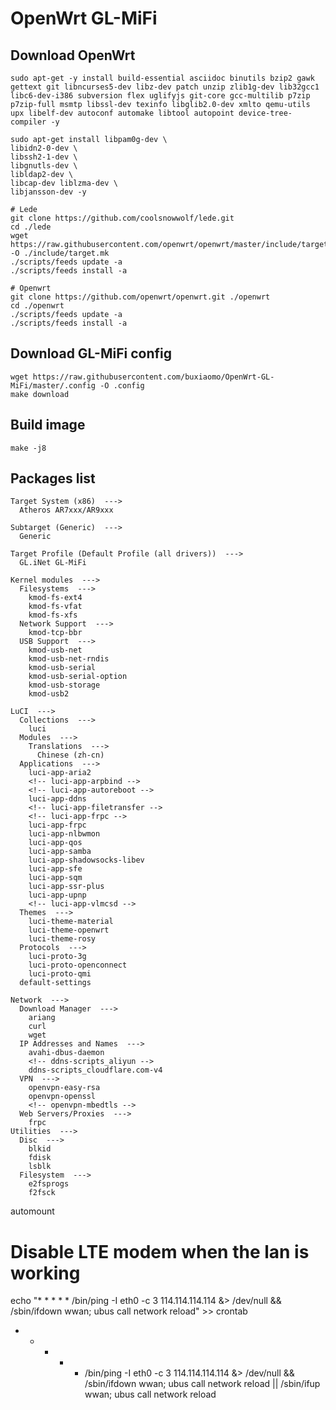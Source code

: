 # OpenWrt GL-MiFi

## Download OpenWrt

```
sudo apt-get -y install build-essential asciidoc binutils bzip2 gawk gettext git libncurses5-dev libz-dev patch unzip zlib1g-dev lib32gcc1 libc6-dev-i386 subversion flex uglifyjs git-core gcc-multilib p7zip p7zip-full msmtp libssl-dev texinfo libglib2.0-dev xmlto qemu-utils upx libelf-dev autoconf automake libtool autopoint device-tree-compiler -y

sudo apt-get install libpam0g-dev \
libidn2-0-dev \
libssh2-1-dev \
libgnutls-dev \
libldap2-dev \
libcap-dev liblzma-dev \
libjansson-dev -y

# Lede
git clone https://github.com/coolsnowwolf/lede.git
cd ./lede
wget https://raw.githubusercontent.com/openwrt/openwrt/master/include/target.mk -O ./include/target.mk
./scripts/feeds update -a
./scripts/feeds install -a

# Openwrt
git clone https://github.com/openwrt/openwrt.git ./openwrt
cd ./openwrt
./scripts/feeds update -a
./scripts/feeds install -a
```

## Download GL-MiFi config

```
wget https://raw.githubusercontent.com/buxiaomo/OpenWrt-GL-MiFi/master/.config -O .config
make download
```

## Build image

```
make -j8
```


## Packages list

```
Target System (x86)  --->
  Atheros AR7xxx/AR9xxx

Subtarget (Generic)  --->
  Generic

Target Profile (Default Profile (all drivers))  --->
  GL.iNet GL-MiFi

Kernel modules  --->
  Filesystems  --->
    kmod-fs-ext4
    kmod-fs-vfat
    kmod-fs-xfs
  Network Support  --->
    kmod-tcp-bbr
  USB Support  --->
    kmod-usb-net
    kmod-usb-net-rndis
    kmod-usb-serial
    kmod-usb-serial-option
    kmod-usb-storage
    kmod-usb2

LuCI  --->
  Collections  --->
    luci
  Modules  --->
    Translations  --->
      Chinese (zh-cn)
  Applications  --->
    luci-app-aria2
    <!-- luci-app-arpbind -->
    <!-- luci-app-autoreboot -->
    luci-app-ddns
    <!-- luci-app-filetransfer -->
    <!-- luci-app-frpc -->
    luci-app-frpc
    luci-app-nlbwmon
    luci-app-qos
    luci-app-samba
    luci-app-shadowsocks-libev
    luci-app-sfe
    luci-app-sqm
    luci-app-ssr-plus
    luci-app-upnp
    <!-- luci-app-vlmcsd -->
  Themes  --->
    luci-theme-material
    luci-theme-openwrt
    luci-theme-rosy
  Protocols  --->
    luci-proto-3g
    luci-proto-openconnect
    luci-proto-qmi
  default-settings

Network  --->
  Download Manager  --->
    ariang
    curl
    wget
  IP Addresses and Names  --->
    avahi-dbus-daemon
    <!-- ddns-scripts_aliyun -->
    ddns-scripts_cloudflare.com-v4
  VPN  --->
    openvpn-easy-rsa
    openvpn-openssl
    <!-- openvpn-mbedtls -->
  Web Servers/Proxies  --->
    frpc
Utilities  --->
  Disc  --->
    blkid
    fdisk
    lsblk
  Filesystem  --->
    e2fsprogs
    f2fsck
```
automount

# Disable LTE modem when the lan is working
echo "* * * * * /bin/ping -I eth0 -c 3 114.114.114.114 &> /dev/null && /sbin/ifdown wwan; ubus call network reload" >> crontab



* * * * * /bin/ping -I eth0 -c 3 114.114.114.114 &> /dev/null && /sbin/ifdown wwan; ubus call network reload || /sbin/ifup wwan; ubus call network reload